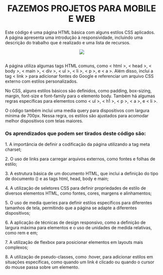 <h1 align="center"> FAZEMOS PROJETOS PARA MOBILE E WEB </h1>

<p> Este código é uma página HTML básica com alguns estilos CSS aplicados. A página apresenta uma introdução à responsividade, incluindo uma descrição do trabalho que é realizado e uma lista de recursos. </p>

<p align="center"> 
<img src="https://user-images.githubusercontent.com/113460644/234942103-7864def4-c7a9-41b0-ab7e-8f7905a2ea15.png">
</p>

##

<p>A página utiliza algumas tags HTML comuns, como < html >, < head >, < body >, < main >, < div >, < ul >, < li >, < p >, e < a >. Além disso, inclui a tag < link > para adicionar fontes do Google e referenciar um arquivo CSS externo com estilos personalizados.</p>

<p>No CSS, alguns estilos básicos são definidos, como padding, box-sizing, margin, font-size e font-family para o elemento body. Também há algumas regras específicas para elementos como < ul >, < h1 >, < p >, < a >, e < li >.</p>

<p>O código também inclui uma media query para dispositivos com largura mínima de 700px. Nessa regra, os estilos são ajustados para acomodar melhor dispositivos com telas maiores.</p>

### Os aprendizados que podem ser tirados deste código são:

<p>1. A importância de definir a codificação da página utilizando a tag meta charset;</p>
<p>2. O uso de links para carregar arquivos externos, como fontes e folhas de estilo;</p>
<p>3. A estrutura básica de um documento HTML, que inclui a definição do tipo de documento (<!DOCTYPE html>) e as tags html, head, body e main;</p>
<p>4. A utilização de seletores CSS para definir propriedades de estilo de diversos elementos HTML, como fontes, cores, margens e alinhamentos;</p>
<p>5. O uso de media queries para definir estilos específicos para diferentes tamanhos de tela, permitindo que a página se adapte a diferentes dispositivos;</p>
<p>6. A aplicação de técnicas de design responsivo, como a definição de largura máxima para elementos e o uso de unidades de medida relativas, como rem e em;</p>
<p>7. A utilização de flexbox para posicionar elementos em layouts mais complexos;</p>
<p>8. A utilização de pseudo-classes, como :hover, para adicionar estilos em situações específicas, como quando um link é clicado ou quando o cursor do mouse passa sobre um elemento.</p>
